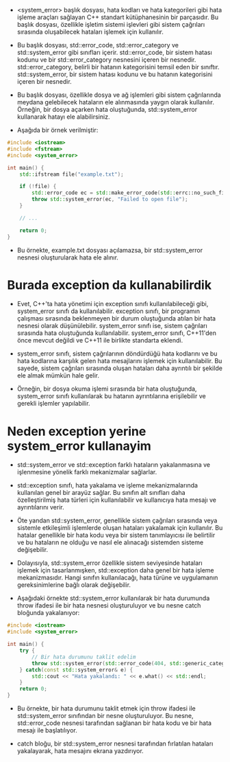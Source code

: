 - <system_error> başlık dosyası, hata kodları ve hata kategorileri gibi hata işleme araçları sağlayan C++ standart kütüphanesinin bir parçasıdır. Bu başlık dosyası, özellikle işletim sistemi işlevleri gibi sistem çağrıları sırasında oluşabilecek hataları işlemek için kullanılır.

- Bu başlık dosyası, std::error_code, std::error_category ve std::system_error gibi sınıfları içerir. std::error_code, bir sistem hatası kodunu ve bir std::error_category nesnesini içeren bir nesnedir. std::error_category, belirli bir hatanın kategorisini temsil eden bir sınıftır. std::system_error, bir sistem hatası kodunu ve bu hatanın kategorisini içeren bir nesnedir.

- Bu başlık dosyası, özellikle dosya ve ağ işlemleri gibi sistem çağrılarında meydana gelebilecek hataların ele alınmasında yaygın olarak kullanılır. Örneğin, bir dosya açarken hata oluştuğunda, std::system_error kullanarak hatayı ele alabilirsiniz.

- Aşağıda bir örnek verilmiştir:

```CPP
#include <iostream>
#include <fstream>
#include <system_error>

int main() {
    std::ifstream file("example.txt");

    if (!file) {
        std::error_code ec = std::make_error_code(std::errc::no_such_file_or_directory);
        throw std::system_error(ec, "Failed to open file");
    }

    // ...

    return 0;
}

```

- Bu örnekte, example.txt dosyası açılamazsa, bir std::system_error nesnesi oluşturularak hata ele alınır.

# Burada exception da kullanabilirdik

- Evet, C++'ta hata yönetimi için exception sınıfı kullanılabileceği gibi, system_error sınıfı da kullanılabilir. exception sınıfı, bir programın çalışması sırasında beklenmeyen bir durum oluştuğunda atılan bir hata nesnesi olarak düşünülebilir. system_error sınıfı ise, sistem çağrıları sırasında hata oluştuğunda kullanılabilir. system_error sınıfı, C++11'den önce mevcut değildi ve C++11 ile birlikte standarta eklendi.

- system_error sınıfı, sistem çağrılarının döndürdüğü hata kodlarını ve bu hata kodlarına karşılık gelen hata mesajlarını işlemek için kullanılabilir. Bu sayede, sistem çağrıları sırasında oluşan hataları daha ayrıntılı bir şekilde ele almak mümkün hale gelir.

- Örneğin, bir dosya okuma işlemi sırasında bir hata oluştuğunda, system_error sınıfı kullanılarak bu hatanın ayrıntılarına erişilebilir ve gerekli işlemler yapılabilir.

# Neden exception yerine system_error kullanayim

- std::system_error ve std::exception farklı hataların yakalanmasına ve işlenmesine yönelik farklı mekanizmalar sağlarlar.

- std::exception sınıfı, hata yakalama ve işleme mekanizmalarında kullanılan genel bir arayüz sağlar. Bu sınıfın alt sınıfları daha özelleştirilmiş hata türleri için kullanılabilir ve kullanıcıya hata mesajı ve ayrıntılarını verir.

- Öte yandan std::system_error, genellikle sistem çağrıları sırasında veya sistemle etkileşimli işlemlerde oluşan hataları yakalamak için kullanılır. Bu hatalar genellikle bir hata kodu veya bir sistem tanımlayıcısı ile belirtilir ve bu hataların ne olduğu ve nasıl ele alınacağı sistemden sisteme değişebilir.

- Dolayısıyla, std::system_error özellikle sistem seviyesinde hataları işlemek için tasarlanmışken, std::exception daha genel bir hata işleme mekanizmasıdır. Hangi sınıfın kullanılacağı, hata türüne ve uygulamanın gereksinimlerine bağlı olarak değişebilir.

- Aşağıdaki örnekte std::system_error kullanılarak bir hata durumunda throw ifadesi ile bir hata nesnesi oluşturuluyor ve bu nesne catch bloğunda yakalanıyor:

```CPP
#include <iostream>
#include <system_error>

int main() {
    try {
        // Bir hata durumunu taklit edelim
        throw std::system_error(std::error_code(404, std::generic_category()), "Dosya bulunamadı");
    } catch(const std::system_error& e) {
        std::cout << "Hata yakalandı: " << e.what() << std::endl;
    }
    return 0;
}

```

- Bu örnekte, bir hata durumunu taklit etmek için throw ifadesi ile std::system_error sınıfından bir nesne oluşturuluyor. Bu nesne, std::error_code nesnesi tarafından sağlanan bir hata kodu ve bir hata mesajı ile başlatılıyor.

- catch bloğu, bir std::system_error nesnesi tarafından fırlatılan hataları yakalayarak, hata mesajını ekrana yazdırıyor.



























